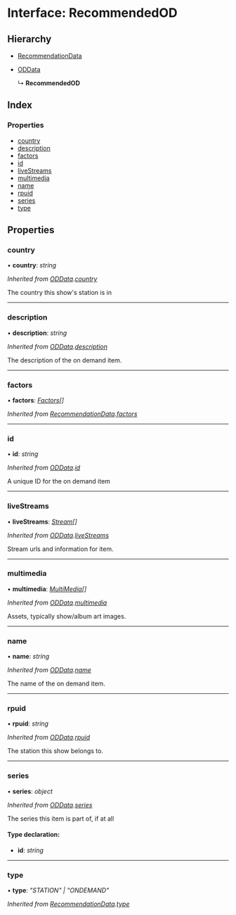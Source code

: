 # Interface: RecommendedOD

## Hierarchy

-   [RecommendationData](recommendationdata.md)

-   [ODData](oddata.md)

    ↳ **RecommendedOD**

## Index

### Properties

-   [country](recommendedod.md#country)
-   [description](recommendedod.md#description)
-   [factors](recommendedod.md#factors)
-   [id](recommendedod.md#id)
-   [liveStreams](recommendedod.md#livestreams)
-   [multimedia](recommendedod.md#multimedia)
-   [name](recommendedod.md#name)
-   [rpuid](recommendedod.md#rpuid)
-   [series](recommendedod.md#series)
-   [type](recommendedod.md#type)

## Properties

### country

• **country**: _string_

_Inherited from [ODData](oddata.md).[country](oddata.md#country)_

The country this show's station is in

---

### description

• **description**: _string_

_Inherited from [ODData](oddata.md).[description](oddata.md#description)_

The description of the on demand item.

---

### factors

• **factors**: _[Factors](../globals.md#factors)[]_

_Inherited from
[RecommendationData](recommendationdata.md).[factors](recommendationdata.md#factors)_

---

### id

• **id**: _string_

_Inherited from [ODData](oddata.md).[id](oddata.md#id)_

A unique ID for the on demand item

---

### liveStreams

• **liveStreams**: _[Stream](stream.md)[]_

_Inherited from [ODData](oddata.md).[liveStreams](oddata.md#livestreams)_

Stream urls and information for item.

---

### multimedia

• **multimedia**: _[MultiMedia](multimedia.md)[]_

_Inherited from [ODData](oddata.md).[multimedia](oddata.md#multimedia)_

Assets, typically show/album art images.

---

### name

• **name**: _string_

_Inherited from [ODData](oddata.md).[name](oddata.md#name)_

The name of the on demand item.

---

### rpuid

• **rpuid**: _string_

_Inherited from [ODData](oddata.md).[rpuid](oddata.md#rpuid)_

The station this show belongs to.

---

### series

• **series**: _object_

_Inherited from [ODData](oddata.md).[series](oddata.md#series)_

The series this item is part of, if at all

#### Type declaration:

-   **id**: _string_

---

### type

• **type**: _"STATION" | "ONDEMAND"_

_Inherited from
[RecommendationData](recommendationdata.md).[type](recommendationdata.md#type)_
